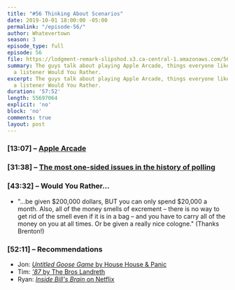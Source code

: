```yaml
---
title: "#56 Thinking About Scenarios"
date: 2019-10-01 18:00:00 -05:00
permalink: "/episode-56/"
author: Whatevertown
season: 3
episode_type: full
episode: 56
file: https://lodgment-remark-slipshod.s3.ca-central-1.amazonaws.com/56.mp3
summary: The guys talk about playing Apple Arcade, things everyone likes, and answer
  a listener Would You Rather.
excerpt: The guys talk about playing Apple Arcade, things everyone likes, and answer
  a listener Would You Rather.
duration: '57:52'
length: 55697064
explicit: 'no'
block: 'no'
comments: true
layout: post
---
```


### [13:07] – [Apple Arcade](https://www.apple.com/ca/apple-arcade/)
 
### [31:38] – [The most one-sided issues in the history of polling](https://fivethirtyeight.com/features/how-to-win-an-election/)

### [43:32] – Would You Rather…
- "…be given $200,000 dollars, BUT you can only spend $20,000 a month. Also, all of the money smells of excrement – there is no way to get rid of the smell even if it is in a bag – and you have to carry all of the money on you at all times. Or be given a really nice cologne." (Thanks Brenton!)

### [52:11] –  Recommendations
- Jon: [*Untitled Goose Game* by House House & Panic](https://goose.game/)
- Tim: [*'87* by The Bros Landreth](https://open.spotify.com/album/55gCIl2LqtXopTZHUtMqp3?si=Un94tyWYTCa9sUmVnLxDmw)
- Ryan:  [*Inside Bill's Brain* on Netflix](https://www.youtube.com/watch?v=aCv29JKmHNY)